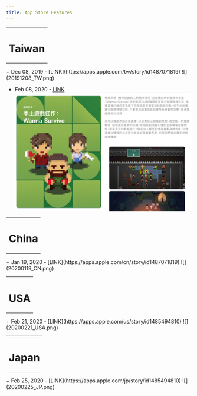 ```yaml
---
title: App Store Features
---
```

<table><td><h1>Taiwan</h1></td></table>
+ Dec 08, 2019 - [LINK](https://apps.apple.com/tw/story/id1487071819)
![](20191208_TW.png)

+ Feb 08, 2020 - [LINK](https://apps.apple.com/tw/story/id1490826912)
![](20200208_TW.png)

<table><td><h1>China</h1></td></table>
+ Jan 19, 2020 - [LINK](https://apps.apple.com/cn/story/id1487071819)
![](20200119_CN.png)

<table><td><h1>USA</h1></td></table>
+ Feb 21, 2020 - [LINK](https://apps.apple.com/us/story/id1485494810)
![](20200221_USA.png)

<table><td><h1>Japan</h1></td></table>
+ Feb 25, 2020 - [LINK](https://apps.apple.com/jp/story/id1485494810)
![](20200225_JP.png)